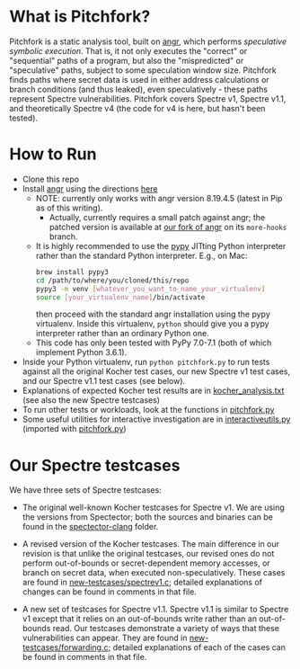 # What is Pitchfork?

Pitchfork is a static analysis tool, built on [angr](https://github.com/angr/angr), which performs _speculative symbolic execution_.
That is, it not only executes the "correct" or "sequential" paths of
a program, but also the "mispredicted" or "speculative" paths, subject
to some speculation window size.
Pitchfork finds paths where secret data is used in either address
calculations or branch conditions (and thus leaked), even speculatively -
these paths represent Spectre vulnerabilities.
Pitchfork covers Spectre v1, Spectre v1.1, and theoretically Spectre v4
(the code for v4 is here, but hasn't been tested).

# How to Run

- Clone this repo
- Install [angr](https://github.com/angr/angr) using the directions [here](https://docs.angr.io/introductory-errata/install)
    - NOTE: currently only works with angr version 8.19.4.5 (latest in Pip as of this writing).
        - Actually, currently requires a small patch against angr; the patched version is available
        at [our fork of angr](https://github.com/cdisselkoen/angr) on its `more-hooks` branch.
    - It is highly recommended to use the [pypy](https://pypy.org) JITting Python interpreter
        rather than the standard Python interpreter. E.g., on Mac:
        ```bash
        brew install pypy3
        cd /path/to/where/you/cloned/this/repo
        pypy3 -m venv [whatever_you_want_to_name_your_virtualenv]
        source [your_virtualenv_name]/bin/activate
        ```
        then proceed with the standard angr installation using the pypy virtualenv. Inside this virtualenv, `python` should give you a pypy interpreter rather than an ordinary Python one.
    - This code has only been tested with PyPy 7.0-7.1 (both of which implement Python 3.6.1).
- Inside your Python virtualenv, run `python pitchfork.py` to run tests
against all the original Kocher test cases, our new Spectre v1 test cases,
and our Spectre v1.1 test cases (see below).
- Explanations of expected Kocher test results are in [kocher_analysis.txt](kocher_analysis.txt) (see also the new Spectre testcases)
- To run other tests or workloads, look at the functions in [pitchfork.py](pitchfork.py)
- Some useful utilities for interactive investigation are in [interactiveutils.py](interactiveutils.py) (imported with [pitchfork.py](pitchfork.py))

# Our Spectre testcases

We have three sets of Spectre testcases:

- The original well-known Kocher testcases for Spectre v1.
We are using the versions from Spectector; both the sources and binaries
can be found in the [spectector-clang](spectector-clang) folder.

- A revised version of the Kocher testcases.
The main difference in our revision is that unlike the original testcases,
our revised ones do not perform out-of-bounds or secret-dependent memory
accesses, or branch on secret data, when executed non-speculatively.
These cases are found in [new-testcases/spectrev1.c](new-testcases/spectrev1.c);
detailed explanations of changes can be found in comments in that file.

- A new set of testcases for Spectre v1.1.
Spectre v1.1 is similar to Spectre v1 except that it relies on an out-of-bounds
write rather than an out-of-bounds read.
Our testcases demonstrate a variety of ways that these vulnerabilities can appear.
They are found in [new-testcases/forwarding.c](new-testcases/forwarding.c);
detailed explanations of each of the cases can be found in comments in that file.
